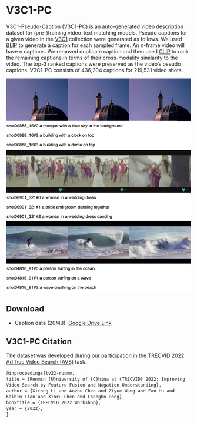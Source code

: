 # V3C1-PC

V3C1-Pseudo-Caption (V3C1-PC) is an auto-generated video description dataset for (pre-)training video-text matching models. Pseudo captions for a given video in the [V3C1](https://www-nlpir.nist.gov/projects/tv2022/data.html) collection were generated as follows. We used [BLIP](https://github.com/salesforce/BLIP) to generate a caption for each sampled frame.  An *n*-frame video will have *n* captions. We removed duplicate caption and then used [CLIP](https://github.com/openai/CLIP) to rank the remaining captions in terms of their cross-modality similarity to the video. The top-3 ranked captions were preserved as the video’s pseudo captions. V3C1-PC consists of 436,204 captions for 219,531 video shots.

![](pc.jpg)

## Download

+ Caption data (20MB): [Google Drive Link](https://drive.google.com/file/d/1X8x4Fkd7v_9cKIzA4x9Qr_Sh8UtaF2sa/view?usp=sharing)



## V3C1-PC Citation

The dataset was developed during [our participation](https://www-nlpir.nist.gov/projects/tvpubs/tv22.papers/rucmm.pdf) in the TRECVID 2022 [Ad-hoc Video Search (AVS)](https://www-nlpir.nist.gov/projects/tv2022/avs.html) task.

```
@inproceedings{tv22-rucmm,
title = {Renmin {U}niversity of {C}hina at {TRECVID} 2022: Improving Video Search by Feature Fusion and Negation Understanding},
author = {Xirong Li and Aozhu Chen and Ziyue Wang and Fan Hu and Kaibin Tian and Xinru Chen and Chengbo Dong},
booktitle = {TRECVID 2022 Workshop},
year = {2022},
}
```
